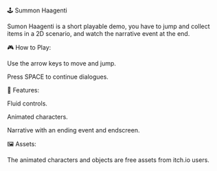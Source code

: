 🕹️ Summon Haagenti

Sumon Haagenti is a short playable demo, you have to jump and collect items in a 2D scenario, and watch the narrative event at the end.

🎮 How to Play:

Use the arrow keys to move and jump.

Press SPACE to continue dialogues.

🧱 Features:

Fluid controls.

Animated characters.

Narrative with an ending event and endscreen.

🖼️ Assets:

The animated characters and objects are free assets from itch.io users.
